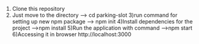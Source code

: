 1. Clone this repository
2. Just move to the directory --> cd parking-slot
   3)run command for setting up new npm package --> npm init
   4)Install dependencies for the project -->npm install
   5)Run the application with command -->npm start
   6)Accessing it in browser http://localhost:3000
